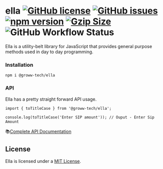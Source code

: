 # ella [![GitHub license](https://img.shields.io/github/license/Groww/ella?color=51C838)](https://github.com/Groww/ella/blob/main/LICENSE) [![GitHub issues](https://img.shields.io/github/issues/Groww/ella?color=51C838)](https://github.com/Groww/ella/issues) [![npm version](https://img.shields.io/npm/v/@groww-tech/ella?color=51C838)](https://www.npmjs.com/package/@groww-tech/ella) <a href="https://unpkg.com/@groww-tech/ella/dist/index.js"><img src="https://img.badgesize.io/https://unpkg.com/@groww-tech/ella/dist/index.js?compression=gzip&color=51C838" alt="Gzip Size"></a> ![GitHub Workflow Status](https://img.shields.io/github/workflow/status/Groww/webster/Ella_Build?color=51C838)
Ella is a utility-belt library for JavaScript that provides general purpose methods used in day to day programming.


### Installation

```
npm i @groww-tech/ella
```

### API

Ella has a pretty straight forward API usage.

```
import { toTitleCase } from '@groww-tech/ella';

console.log(toTitleCase('Enter SIP amount')); // Ouput - Enter Sip Amount
```

📚[Complete API Documentation](https://groww.github.io/webster/)

## License

Ella is licensed under a [MIT License](./LICENSE).
